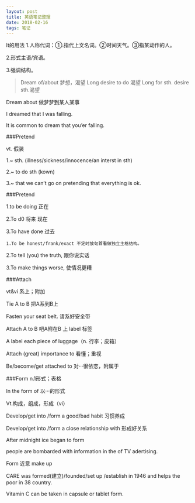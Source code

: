 ```yaml
---
layout: post
title: 英语笔记整理
date: 2018-02-16
tags: 笔记   
---
```

It的用法
1.人称代词：①.指代上文名词。②时间天气。③指某动作的人。

2.形式主语/宾语。

3.强调结构。


>Dream of/about 梦想，渴望
>Long desire to do 渴望
>Long for sth.  desire sth.渴望


Dream about 做梦梦到某人某事

I dreamed that I was falling.

It is common to dream that you’er falling.


###Pretend

vt. 假装

1.~ sth. (illness/sickness/innocence/an interst in sth)

2.~ to do sth (kown)

3.~ that we can’t  go on pretending that everything is ok.


###Pretend

1.to be doing 正在

2.To d0 将来 现在

3.To have done 过去




    1.To be honest/frank/exact 不定时放句首看做独立主格结构。

2.To tell (you) the truth, 跟你说实话

3.To make things worse,  使情况更糟


###Attach

vt&vi 系上；附加

Tie A to B  把A系到B上

Fasten your seat belt. 请系好安全带


Attach A to B 吧A附在B 上   label 标签

A label each piece of luggage（n. 行李；皮箱）


Attach (great) importance to 看懂；重视

Be/become/get attached to 对···很依恋，附属于



###Form
n.1形式；表格

In the form of 以···的形式

Vt.构成，组成，形成（vi）

Develop/get into /form a good/bad habit 习惯养成

Develop/get into /form a close relationship with 形成好关系

After midnight ice began to form



people are bombarded with information in the of TV adertising.

Form 近意 make up

CARE was formed(建立)/founded/set up /establish in 1946 and helps the poor in 38 country.

Vitamin C can be taken in capsule or tablet form.
